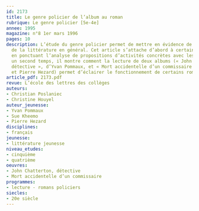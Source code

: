 ```yaml
---
id: 2173
title: Le genre policier de l’album au roman
rubrique: Le genre policier [5e-4e]
annee: 1995
magazine: n°8 1er mars 1996
pages: 10
description: L’étude du genre policier permet de mettre en évidence de nombreux aspects
  de la littérature en général. Cet article s’attache d’abord à certains de ces aspects,
  en ponctuant l’analyse de propositions d’activités concrètes avec les élèves. Dans
  un second temps, il montre comment la lecture de deux albums (« John Chatterton,
  détective », d’Yvan Pommaux, et « Mort accidentelle d’un commissaire », de Sue Kheemo
  et Pierre Hezard) permet d’éclairer le fonctionnement de certains romans.
article_pdf: 2173.pdf
revue: L’école des lettres des collèges
auteurs:
- Christian Poslaniec
- Christine Houyel
auteur_jeunesse:
- Yvan Pommaux
- Sue Kheemo
- Pierre Hezard
disciplines:
- français
jeunesse:
- littérature jeunesse
niveau_etudes:
- cinquième
- quatrième
oeuvres:
- John Chatterton, détective
- Mort accidentelle d’un commissaire
programmes:
- lecture - romans policiers
siecles:
- 20e siècle
---
```

